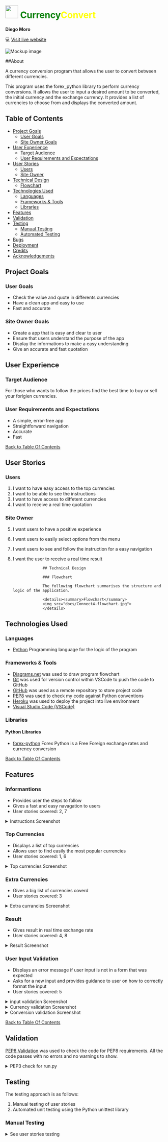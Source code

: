 # <img src="images/exchange-rate.png" style="width: 40px;height:40px"> <span style="color: green">Currency</span><span style="color: yellow">Convert</span>

**Diego Moro** 

💻 [Visit live website](https://currencyconverter.herokuapp.com/)

![Mockup image](images/mockup_currencyconvert.png)

##About

A currency conversion program that allows the user to convert between different currencies.

This program uses the forex_python library to perform currency conversions. It allows the user to input a desired amount to be converted, the initial
currency and the exchange currency. It provides a list of currencies to choose from and displays the converted amount.

## Table of Contents
  - [Project Goals](#project-goals)
    - [User Goals](#user-goals)
    - [Site Owner Goals](#site-owner-goals)
  - [User Experience](#user-experience)
    - [Target Audience](#target-audience)
    - [User Requirements and Expectations](#user-requirements-and-expectations)
  - [User Stories](#user-stories)
    - [Users](#users)
    - [Site Owner](#site-owner)
  - [Technical Design](#technical-design)
    - [Flowchart](#flowchart)
  - [Technologies Used](#technologies-used)
    - [Languages](#languages)
    - [Frameworks & Tools](#frameworks--tools)
    - [Libraries](#libraries)
  - [Features](#features)
  - [Validation](#validation)
  - [Testing](#testing)
    - [Manual Testing](#manual-testing)
    - [Automated Testing](#automated-testing)
  - [Bugs](#bugs)
  - [Deployment](#deployment)
  - [Credits](#credits)
  - [Acknowledgements](#acknowledgements)

## Project Goals

### User Goals

- Check the value and quote in differents currencies
- Have a clean app and easy to use
- Fast and accurate

### Site Owner Goals

- Create a app that is easy and clear to user
- Ensure that users understand the purpose of the app
- Display the informations to make a easy understanding
- Give an accurate and fast quotation

## User Experience

### Target Audience

For those who wants to follow the prices find the best time to buy or sell your forigien currencies.

### User Requirements and Expectations

- A simple, error-free app
- Straightforward navigation
- Accurate
- Fast

[Back to Table Of Contents](#table-of-contents)

## User Stories

### Users

1. I want to have easy access to the top currencies
2. I want to be able to see the instructions
3. I want to have access to diffetent currencies
4. I want to receive a real time quotation

### Site Owner

5. I want users to have a positive experience
6. I want users to easily select options from the menu
7. I want users to see and follow the instruction for a easy navigation
8. I want the user to receive a real time result

                    ## Technical Design

                    ### Flowchart

                    The following flowchart summarises the structure and logic of the application.

                    <details><summary>Flowchart</summary>
                    <img src="docs/Connect4-flowchart.jpg">
                    </details>

## Technologies Used

### Languages

- [Python](https://www.python.org/) Programming language for the logic of the program

### Frameworks & Tools

- [Diagrams.net](https://app.diagrams.net/) was used to draw program flowchart
- [Git](https://git-scm.com/) was used for version control within VSCode to push the code to GitHub
- [GitHub](https://github.com/) was used as a remote repository to store project code
- [PEP8](http://pep8online.com/) was used to check my code against Python conventions
- [Heroku](https://heroku.com/) was used to deploy the project into live environment
- [Visual Studio Code (VSCode)](https://code.visualstudio.com/)

### Libraries

#### Python Libraries
- [forex-python](https://pypi.org/project/forex-python/) Forex Python is a Free Foreign exchange rates and currency conversion

[Back to Table Of Contents](#table-of-contents)

## Features

### Informantions

- Provides user the steps to follow
- Gives a fast and easy navagation to users
- User stories covered: 2, 7
 
<details>
    <summary>Instructions Screenshot</summary>

![Instructions](images/features/screenshot_information.png)
</details>

### Top Currencies
- Displays a list of top currencies
- Allows user to find easily the most popular currencies
- User stories covered: 1, 6
  
<details>
    <summary>Top currencies Screenshot</summary>

![Top currencies](images/features/screenshot_topcurrencies.png)
</details>

### Extra Currencies
- Gives a big list of currencies coverd
- User stories covered: 3

<details>
    <summary>Extra currancies Screenshot</summary>

![Extra currencies](images/features/screenshot_extra.png)
</details>

### Result
- Gives result in real time exchange rate
- User stories covered: 4, 8

<details>
    <summary>Result Screenshot</summary>

![Result](images/features/screenshot_result.png)
</details>

### User Input Validation
- Displays an error message if user input is not in a form that was expected
- Asks for a new input and provides guidance to user on how to correctly format the input
- User stories covered: 5

<details>
    <summary>input validation Screenshot</summary>

![Amount validation](images/input_validation/input_validation02.png)
</details>

<details>
    <summary>Currency validation Screenshot</summary>

![Currency validation](images/input_validation/input_validation01.png)
</details>

<details>
    <summary>Conversion validation Screenshot</summary>

![Conversion validation](images/input_validation/input_validation03.png)
</details>

[Back to Table Of Contents](#table-of-contents)

## Validation

[PEP8 Validation](https://pep8ci.herokuapp.com/) was used to check the code for PEP8 requirements. All the code passes with no errors and no warnings to show.

<details><summary>PEP3 check for run.py</summary>
<img src="images/validation/pep8.png">
</details>

## Testing

The testing approach is as follows:
1. Manual testing of user stories
2. Automated unit testing using the Python unittest library

### Manual Testing
<details><summary>See user stories testing</summary>

1. I want to have easy access to the top currencies

| **Feature**   | **Action**                    | **Expected Result**          | **Actual Result** |
| ------------- | ----------------------------- | ---------------------------- | ----------------- |
| Top Currencies | User can select or press 0 to pick an expecific one  | easy access | Works as expected |

<details><summary>Screenshot</summary>
<img src="images/testing/testing_topcurrencies.png">
</details>

2. I want to be able to see the instructions

| **Feature**   | **Action**                    | **Expected Result**          | **Actual Result** |
| ------------- | ----------------------------- | ---------------------------- | ----------------- |
| Instructions | follow the steps | easy understandin fast navigation | Works as expected |

<details><summary>Screenshot</summary>
<img src="images/testing/testing_instruction.png">
</details>

3. I want to have access to diffetent currencies

| **Feature**   | **Action**                    | **Expected Result**          | **Actual Result** |
| ------------- | ----------------------------- | ---------------------------- | ----------------- |
| Extra Currencies | We users press 0 they can choose a larger list of currencies  | easy access | Works as expected |

<details><summary>Screenshot</summary>
<img src="images/testing/testing_extra.png">
</details>

4. I want to receive a real time quotation

| **Feature**   | **Action**                    | **Expected Result**          | **Actual Result** |
| ------------- | ----------------------------- | ---------------------------- | ----------------- |
| Result | follow instrction set an amount, initial currency and currency to exchange | it gives a real time result  | Works as expected |

<details><summary>Screenshot</summary>
<img src="images/testing/testing_result.png">
</details>

5. I want users to have a positive experience

| **Feature**   | **Action**                    | **Expected Result**          | **Actual Result** |
| ------------- | ----------------------------- | ---------------------------- | ----------------- |
| Input Validation | Invalid data | Feedback message with instructions diplayed to the user  | Works as expected |

<details><summary>Screenshot</summary>
<img src="images/testing/testing_input1.png">
<img src="images/testing/testing_input2.png">
<img src="images/testing/testing_input3.png">
</details>